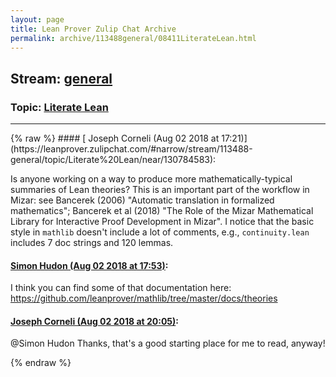 ```yaml
---
layout: page
title: Lean Prover Zulip Chat Archive 
permalink: archive/113488general/08411LiterateLean.html
---
```


## Stream: [general](https://leanprover-community.github.io/archive/113488general/index.html)
### Topic: [Literate Lean](https://leanprover-community.github.io/archive/113488general/08411LiterateLean.html)

---

<base href="https://leanprover.zulipchat.com">
{% raw %}
#### [ Joseph Corneli (Aug 02 2018 at 17:21)](https://leanprover.zulipchat.com/#narrow/stream/113488-general/topic/Literate%20Lean/near/130784583):
<p>Is anyone working on a way to produce more mathematically-typical summaries of Lean theories?  This is an important part of the workflow in Mizar: see Bancerek (2006) "Automatic translation in formalized mathematics"; Bancerek et al (2018) "The Role of the Mizar Mathematical Library for Interactive Proof Development in Mizar".  I notice that the basic style in <code>mathlib</code> doesn't include a lot of comments, e.g., <code>continuity.lean</code> includes 7 doc strings and 120 lemmas.</p>

#### [ Simon Hudon (Aug 02 2018 at 17:53)](https://leanprover.zulipchat.com/#narrow/stream/113488-general/topic/Literate%20Lean/near/130786323):
<p>I think you can find some of that documentation here: <a href="https://github.com/leanprover/mathlib/tree/master/docs/theories" target="_blank" title="https://github.com/leanprover/mathlib/tree/master/docs/theories">https://github.com/leanprover/mathlib/tree/master/docs/theories</a></p>

#### [ Joseph Corneli (Aug 02 2018 at 20:05)](https://leanprover.zulipchat.com/#narrow/stream/113488-general/topic/Literate%20Lean/near/130792586):
<p><span class="user-mention" data-user-id="110026">@Simon Hudon</span> Thanks, that's a good starting place for me to read, anyway!</p>


{% endraw %}
